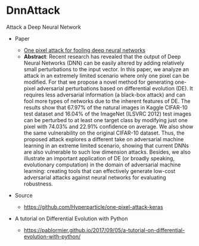 # DnnAttack
Attack a Deep Neural Network

* Paper
   * [One pixel attack for fooling deep neural networks](https://arxiv.org/abs/1710.08864)
   * **Abstract**: Recent research has revealed that the output of Deep Neural Networks (DNN) can be easily altered by adding relatively small perturbations to the input vector. In this paper, we analyze an attack in an extremely limited scenario where only one pixel can be modified. For that we propose a novel method for generating one-pixel adversarial perturbations based on differential evolution (DE). It requires less adversarial information (a black-box attack) and can fool more types of networks due to the inherent features of DE. The results show that 67.97% of the natural images in Kaggle CIFAR-10 test dataset and 16.04% of the ImageNet (ILSVRC 2012) test images can be perturbed to at least one target class by modifying just one pixel with 74.03% and 22.91% confidence on average. We also show the same vulnerability on the original CIFAR-10 dataset. Thus, the proposed attack explores a different take on adversarial machine learning in an extreme limited scenario, showing that current DNNs are also vulnerable to such low dimension attacks. Besides, we also illustrate an important application of DE (or broadly speaking, evolutionary computation) in the domain of adversarial machine learning: creating tools that can effectively generate low-cost adversarial attacks against neural networks for evaluating robustness.


* Source
   * https://github.com/Hyperparticle/one-pixel-attack-keras


* A tutorial on Differential Evolution with Python
   * https://pablormier.github.io/2017/09/05/a-tutorial-on-differential-evolution-with-python/
